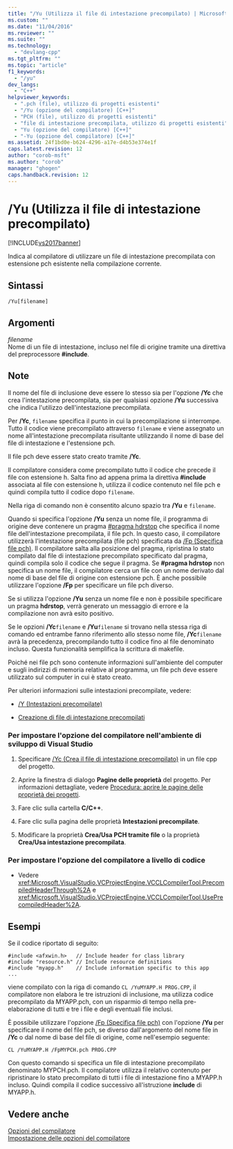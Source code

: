 ```yaml
---
title: "/Yu (Utilizza il file di intestazione precompilato) | Microsoft Docs"
ms.custom: ""
ms.date: "11/04/2016"
ms.reviewer: ""
ms.suite: ""
ms.technology: 
  - "devlang-cpp"
ms.tgt_pltfrm: ""
ms.topic: "article"
f1_keywords: 
  - "/yu"
dev_langs: 
  - "C++"
helpviewer_keywords: 
  - ".pch (file), utilizzo di progetti esistenti"
  - "/Yu (opzione del compilatore) [C++]"
  - "PCH (file), utilizzo di progetti esistenti"
  - "file di intestazione precompilata, utilizzo di progetti esistenti"
  - "Yu (opzione del compilatore) [C++]"
  - "-Yu (opzione del compilatore) [C++]"
ms.assetid: 24f1bd0e-b624-4296-a17e-d4b53e374e1f
caps.latest.revision: 12
author: "corob-msft"
ms.author: "corob"
manager: "ghogen"
caps.handback.revision: 12
---
```

# /Yu (Utilizza il file di intestazione precompilato)
[!INCLUDE[vs2017banner](../../assembler/inline/includes/vs2017banner.md)]

Indica al compilatore di utilizzare un file di intestazione precompilata con estensione pch esistente nella compilazione corrente.  
  
## Sintassi  
  
```  
/Yu[filename]  
```  
  
## Argomenti  
 *filename*  
 Nome di un file di intestazione, incluso nel file di origine tramite una direttiva del preprocessore **\#include**.  
  
## Note  
 Il nome del file di inclusione deve essere lo stesso sia per l'opzione **\/Yc** che crea l'intestazione precompilata, sia per qualsiasi opzione **\/Yu** successiva che indica l'utilizzo dell'intestazione precompilata.  
  
 Per **\/Yc**, `filename` specifica il punto in cui la precompilazione si interrompe. Tutto il codice viene precompilato attraverso `filename` e viene assegnato un nome all'intestazione precompilata risultante utilizzando il nome di base del file di intestazione e l'estensione pch.  
  
 Il file pch deve essere stato creato tramite **\/Yc**.  
  
 Il compilatore considera come precompilato tutto il codice che precede il file con estensione h.  Salta fino ad appena prima la direttiva **\#include** associata al file con estensione h, utilizza il codice contenuto nel file pch e quindi compila tutto il codice dopo `filename`.  
  
 Nella riga di comando non è consentito alcuno spazio tra **\/Yu** e `filename`.  
  
 Quando si specifica l'opzione **\/Yu** senza un nome file, il programma di origine deve contenere un pragma [\#pragma hdrstop](../../preprocessor/hdrstop.md) che specifica il nome file dell'intestazione precompilata, il file pch.  In questo caso, il compilatore utilizzerà l'intestazione precompilata \(file pch\) specificata da [\/Fp \(Specifica file pch\)](../../build/reference/fp-name-dot-pch-file.md).  Il compilatore salta alla posizione del pragma, ripristina lo stato compilato dal file di intestazione precompilato specificato dal pragma, quindi compila solo il codice che segue il pragma.  Se **\#pragma hdrstop** non specifica un nome file, il compilatore cerca un file con un nome derivato dal nome di base del file di origine con estensione pch.  È anche possibile utilizzare l'opzione **\/Fp** per specificare un file pch diverso.  
  
 Se si utilizza l'opzione **\/Yu** senza un nome file e non è possibile specificare un pragma **hdrstop**, verrà generato un messaggio di errore e la compilazione non avrà esito positivo.  
  
 Se le opzioni **\/Yc**`filename` e  **\/Yu**`filename` si trovano nella stessa riga di comando ed entrambe fanno riferimento allo stesso nome file, **\/Yc**`filename` avrà la precedenza, precompilando tutto il codice fino al file denominato incluso.  Questa funzionalità semplifica la scrittura di makefile.  
  
 Poiché nei file pch sono contenute informazioni sull'ambiente del computer e sugli indirizzi di memoria relative al programma, un file pch deve essere utilizzato sul computer in cui è stato creato.  
  
 Per ulteriori informazioni sulle intestazioni precompilate, vedere:  
  
-   [\/Y \(Intestazioni precompilate\)](../../build/reference/y-precompiled-headers.md)  
  
-   [Creazione di file di intestazione precompilati](../../build/reference/creating-precompiled-header-files.md)  
  
### Per impostare l'opzione del compilatore nell'ambiente di sviluppo di Visual Studio  
  
1.  Specificare [\/Yc \(Crea il file di intestazione precompilato\)](../../build/reference/yc-create-precompiled-header-file.md) in un file cpp del progetto.  
  
2.  Aprire la finestra di dialogo **Pagine delle proprietà** del progetto.  Per informazioni dettagliate, vedere [Procedura: aprire le pagine delle proprietà dei progetti](../../misc/how-to-open-project-property-pages.md).  
  
3.  Fare clic sulla cartella **C\/C\+\+**.  
  
4.  Fare clic sulla pagina delle proprietà **Intestazioni precompilate**.  
  
5.  Modificare la proprietà **Crea\/Usa PCH tramite file** o la proprietà **Crea\/Usa intestazione precompilata**.  
  
### Per impostare l'opzione del compilatore a livello di codice  
  
-   Vedere <xref:Microsoft.VisualStudio.VCProjectEngine.VCCLCompilerTool.PrecompiledHeaderThrough%2A> e <xref:Microsoft.VisualStudio.VCProjectEngine.VCCLCompilerTool.UsePrecompiledHeader%2A>.  
  
## Esempi  
 Se il codice riportato di seguito:  
  
```  
#include <afxwin.h>   // Include header for class library  
#include "resource.h" // Include resource definitions  
#include "myapp.h"    // Include information specific to this app  
...  
```  
  
 viene compilato con la riga di comando `CL /YuMYAPP.H PROG.CPP`, il compilatore non elabora le tre istruzioni di inclusione, ma utilizza codice precompilato da MYAPP.pch, con un risparmio di tempo nella pre\-elaborazione di tutti e tre i file e degli eventuali file inclusi.  
  
 È possibile utilizzare l'opzione [\/Fp \(Specifica file pch\)](../../build/reference/fp-name-dot-pch-file.md) con l'opzione **\/Yu** per specificare il nome del file pch, se diverso dall'argomento del nome file in **\/Yc** o dal nome di base del file di origine, come nell'esempio seguente:  
  
```  
CL /YuMYAPP.H /FpMYPCH.pch PROG.CPP  
```  
  
 Con questo comando si specifica un file di intestazione precompilato denominato MYPCH.pch.  Il compilatore utilizza il relativo contenuto per ripristinare lo stato precompilato di tutti i file di intestazione fino a MYAPP.h incluso.  Quindi compila il codice successivo all'istruzione **include** di MYAPP.h.  
  
## Vedere anche  
 [Opzioni del compilatore](../../build/reference/compiler-options.md)   
 [Impostazione delle opzioni del compilatore](../../build/reference/setting-compiler-options.md)